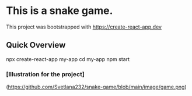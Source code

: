 # This is a snake game.
This project was bootstrapped with https://create-react-app.dev

## Quick Overview
npx create-react-app my-app
cd my-app
npm start

### [Illustration for the project] 
(https://github.com/Svetlana232/snake-game/blob/main/image/game.png)



